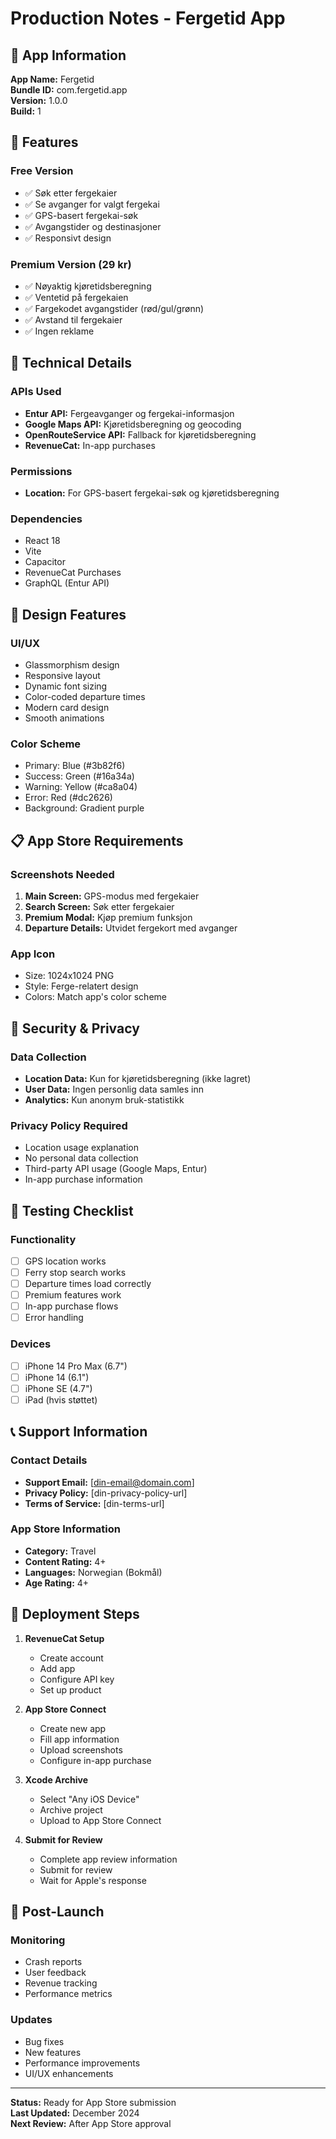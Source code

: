 # Production Notes - Fergetid App

## 🚀 App Information

**App Name:** Fergetid  
**Bundle ID:** com.fergetid.app  
**Version:** 1.0.0  
**Build:** 1  

## 📱 Features

### Free Version
- ✅ Søk etter fergekaier
- ✅ Se avganger for valgt fergekai
- ✅ GPS-basert fergekai-søk
- ✅ Avgangstider og destinasjoner
- ✅ Responsivt design

### Premium Version (29 kr)
- ✅ Nøyaktig kjøretidsberegning
- ✅ Ventetid på fergekaien
- ✅ Fargekodet avgangstider (rød/gul/grønn)
- ✅ Avstand til fergekaier
- ✅ Ingen reklame

## 🔧 Technical Details

### APIs Used
- **Entur API:** Fergeavganger og fergekai-informasjon
- **Google Maps API:** Kjøretidsberegning og geocoding
- **OpenRouteService API:** Fallback for kjøretidsberegning
- **RevenueCat:** In-app purchases

### Permissions
- **Location:** For GPS-basert fergekai-søk og kjøretidsberegning

### Dependencies
- React 18
- Vite
- Capacitor
- RevenueCat Purchases
- GraphQL (Entur API)

## 🎨 Design Features

### UI/UX
- Glassmorphism design
- Responsive layout
- Dynamic font sizing
- Color-coded departure times
- Modern card design
- Smooth animations

### Color Scheme
- Primary: Blue (#3b82f6)
- Success: Green (#16a34a)
- Warning: Yellow (#ca8a04)
- Error: Red (#dc2626)
- Background: Gradient purple

## 📋 App Store Requirements

### Screenshots Needed
1. **Main Screen:** GPS-modus med fergekaier
2. **Search Screen:** Søk etter fergekaier
3. **Premium Modal:** Kjøp premium funksjon
4. **Departure Details:** Utvidet fergekort med avganger

### App Icon
- Size: 1024x1024 PNG
- Style: Ferge-relatert design
- Colors: Match app's color scheme

## 🔐 Security & Privacy

### Data Collection
- **Location Data:** Kun for kjøretidsberegning (ikke lagret)
- **User Data:** Ingen personlig data samles inn
- **Analytics:** Kun anonym bruk-statistikk

### Privacy Policy Required
- Location usage explanation
- No personal data collection
- Third-party API usage (Google Maps, Entur)
- In-app purchase information

## 🧪 Testing Checklist

### Functionality
- [ ] GPS location works
- [ ] Ferry stop search works
- [ ] Departure times load correctly
- [ ] Premium features work
- [ ] In-app purchase flows
- [ ] Error handling

### Devices
- [ ] iPhone 14 Pro Max (6.7")
- [ ] iPhone 14 (6.1")
- [ ] iPhone SE (4.7")
- [ ] iPad (hvis støttet)

## 📞 Support Information

### Contact Details
- **Support Email:** [din-email@domain.com]
- **Privacy Policy:** [din-privacy-policy-url]
- **Terms of Service:** [din-terms-url]

### App Store Information
- **Category:** Travel
- **Content Rating:** 4+
- **Languages:** Norwegian (Bokmål)
- **Age Rating:** 4+

## 🚀 Deployment Steps

1. **RevenueCat Setup**
   - Create account
   - Add app
   - Configure API key
   - Set up product

2. **App Store Connect**
   - Create new app
   - Fill app information
   - Upload screenshots
   - Configure in-app purchase

3. **Xcode Archive**
   - Select "Any iOS Device"
   - Archive project
   - Upload to App Store Connect

4. **Submit for Review**
   - Complete app review information
   - Submit for review
   - Wait for Apple's response

## 🎯 Post-Launch

### Monitoring
- Crash reports
- User feedback
- Revenue tracking
- Performance metrics

### Updates
- Bug fixes
- New features
- Performance improvements
- UI/UX enhancements

---

**Status:** Ready for App Store submission  
**Last Updated:** December 2024  
**Next Review:** After App Store approval 
